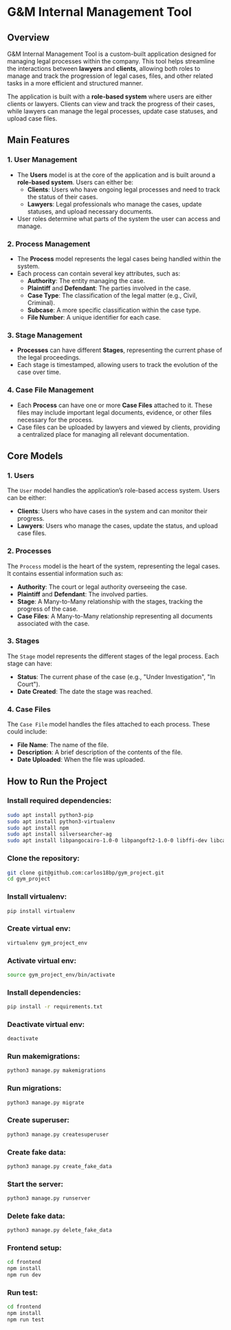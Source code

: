 # G&M Internal Management Tool

## Overview

G&M Internal Management Tool is a custom-built application designed for managing legal processes within the company. This tool helps streamline the interactions between **lawyers** and **clients**, allowing both roles to manage and track the progression of legal cases, files, and other related tasks in a more efficient and structured manner.

The application is built with a **role-based system** where users are either clients or lawyers. Clients can view and track the progress of their cases, while lawyers can manage the legal processes, update case statuses, and upload case files.

## Main Features

### 1. **User Management**
   - The **Users** model is at the core of the application and is built around a **role-based system**. Users can either be:
     - **Clients**: Users who have ongoing legal processes and need to track the status of their cases.
     - **Lawyers**: Legal professionals who manage the cases, update statuses, and upload necessary documents.
   - User roles determine what parts of the system the user can access and manage.

### 2. **Process Management**
   - The **Process** model represents the legal cases being handled within the system.
   - Each process can contain several key attributes, such as:
     - **Authority**: The entity managing the case.
     - **Plaintiff** and **Defendant**: The parties involved in the case.
     - **Case Type**: The classification of the legal matter (e.g., Civil, Criminal).
     - **Subcase**: A more specific classification within the case type.
     - **File Number**: A unique identifier for each case.

### 3. **Stage Management**
   - **Processes** can have different **Stages**, representing the current phase of the legal proceedings.
   - Each stage is timestamped, allowing users to track the evolution of the case over time.

### 4. **Case File Management**
   - Each **Process** can have one or more **Case Files** attached to it. These files may include important legal documents, evidence, or other files necessary for the process.
   - Case files can be uploaded by lawyers and viewed by clients, providing a centralized place for managing all relevant documentation.

## Core Models

### 1. **Users**
   The `User` model handles the application’s role-based access system. Users can be either:
   - **Clients**: Users who have cases in the system and can monitor their progress.
   - **Lawyers**: Users who manage the cases, update the status, and upload case files.

### 2. **Processes**
   The `Process` model is the heart of the system, representing the legal cases. It contains essential information such as:
   - **Authority**: The court or legal authority overseeing the case.
   - **Plaintiff** and **Defendant**: The involved parties.
   - **Stage**: A Many-to-Many relationship with the stages, tracking the progress of the case.
   - **Case Files**: A Many-to-Many relationship representing all documents associated with the case.

### 3. **Stages**
   The `Stage` model represents the different stages of the legal process. Each stage can have:
   - **Status**: The current phase of the case (e.g., "Under Investigation", "In Court").
   - **Date Created**: The date the stage was reached.

### 4. **Case Files**
   The `Case File` model handles the files attached to each process. These could include:
   - **File Name**: The name of the file.
   - **Description**: A brief description of the contents of the file.
   - **Date Uploaded**: When the file was uploaded.

## How to Run the Project

### Install required dependencies:
```bash
sudo apt install python3-pip
sudo apt install python3-virtualenv
sudo apt install npm
sudo apt install silversearcher-ag
sudo apt install libpangocairo-1.0-0 libpangoft2-1.0-0 libffi-dev libcairo2
```

### Clone the repository:
```bash
git clone git@github.com:carlos18bp/gym_project.git
cd gym_project
```

### Install virtualenv:
```bash
pip install virtualenv
```

### Create virtual env:
```bash
virtualenv gym_project_env
```

### Activate virtual env:
```bash
source gym_project_env/bin/activate
```

### Install dependencies:
```bash
pip install -r requirements.txt
```

### Deactivate virtual env:
```bash
deactivate
```

### Run makemigrations:
```bash
python3 manage.py makemigrations
```

### Run migrations:
```bash
python3 manage.py migrate
```

### Create superuser:
```bash
python3 manage.py createsuperuser
```

### Create fake data:
```bash
python3 manage.py create_fake_data
```

### Start the server:
```bash
python3 manage.py runserver
```

### Delete fake data:
```bash
python3 manage.py delete_fake_data
```

### Frontend setup:
```bash
cd frontend
npm install
npm run dev
```

### Run test:
```bash
cd frontend
npm install
npm run test
```

